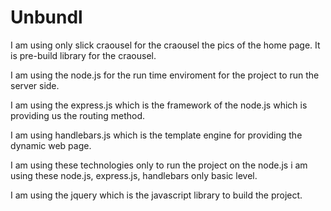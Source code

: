 # Unbundl
I am using only slick craousel for the craousel the pics of the home page. It is pre-build library for the craousel.

I am using the node.js for the run time enviroment for the project to run the server side.

I am using the express.js which is the framework of the node.js which is providing us the routing method.

I am using handlebars.js which is the template engine for providing the dynamic web page.

I am using these technologies only to run the project on the node.js i am using these node.js, express.js, handlebars only basic level.

I am using the jquery which is the javascript library to build the project.
